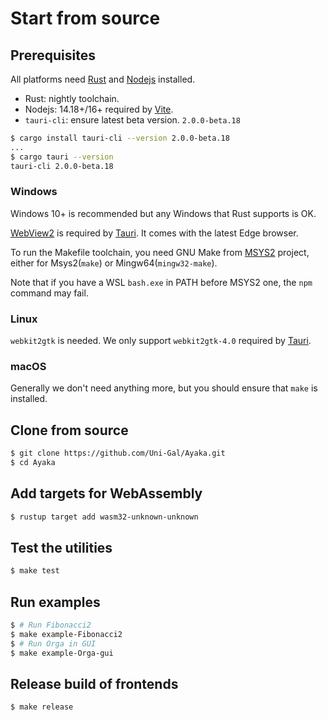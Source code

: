 # Start from source

## Prerequisites
All platforms need [Rust](https://www.rust-lang.org/) and [Nodejs](https://nodejs.org/) installed.
* Rust: nightly toolchain.
* Nodejs: 14.18+/16+ required by [Vite](https://vitejs.dev/).
* `tauri-cli`: ensure latest beta version. `2.0.0-beta.18`
``` bash
$ cargo install tauri-cli --version 2.0.0-beta.18
...
$ cargo tauri --version
tauri-cli 2.0.0-beta.18
```

### Windows
Windows 10+ is recommended but any Windows that Rust supports is OK.

[WebView2](https://developer.microsoft.com/en-us/microsoft-edge/webview2/) is required by [Tauri](https://tauri.app/). It comes with the latest Edge browser.

To run the Makefile toolchain, you need GNU Make from [MSYS2](https://www.msys2.org/) project, either for Msys2(`make`) or Mingw64(`mingw32-make`).

Note that if you have a WSL `bash.exe` in PATH before MSYS2 one, the `npm` command may fail.

### Linux
`webkit2gtk` is needed. We only support `webkit2gtk-4.0` required by [Tauri](https://tauri.app/).

### macOS
Generally we don't need anything more, but you should ensure that `make` is installed.

## Clone from source
``` bash
$ git clone https://github.com/Uni-Gal/Ayaka.git
$ cd Ayaka
```

## Add targets for WebAssembly
``` bash
$ rustup target add wasm32-unknown-unknown
```

## Test the utilities
``` bash
$ make test
```

## Run examples
``` bash
$ # Run Fibonacci2
$ make example-Fibonacci2
$ # Run Orga in GUI
$ make example-Orga-gui
```

## Release build of frontends
``` bash
$ make release
```

